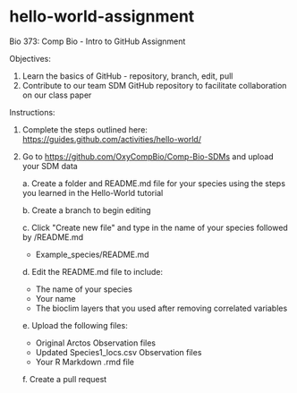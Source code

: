 # hello-world-assignment
Bio 373: Comp Bio - Intro to GitHub Assignment

Objectives:
 1. Learn the basics of GitHub - repository, branch, edit, pull
 2. Contribute to our team SDM GitHub repository to facilitate collaboration on our class paper

Instructions:
 1. Complete the steps outlined here: https://guides.github.com/activities/hello-world/
 2. Go to https://github.com/OxyCompBio/Comp-Bio-SDMs and upload your SDM data
 
    a. Create a folder and README.md file for your species using the steps you learned in the Hello-World tutorial
   
    b. Create a branch to begin editing
    
    c. Click "Create new file" and type in the name of your species followed by /README.md
       - Example_species/README.md
    
    d. Edit the README.md file to include:
       - The name of your species
       - Your name
       - The bioclim layers that you used after removing correlated variables
    
    e. Upload the following files:
       - Original Arctos Observation files
       - Updated Species1_locs.csv Observation files
       - Your R Markdown .rmd file
    
    f. Create a pull request
